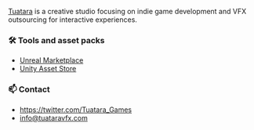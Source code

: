 [Tuatara](https://tuataragames.com/) is a creative studio focusing on indie game development and VFX outsourcing for interactive experiences.

### 🛠️ Tools and asset packs

- [Unreal Marketplace](https://www.unrealengine.com/marketplace/en-US/profile/Tuatara+Games)
- [Unity Asset Store](https://assetstore.unity.com/publishers/55642)

### 📫 Contact

- https://twitter.com/Tuatara_Games
- info@tuataravfx.com
